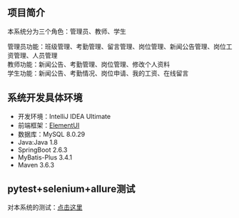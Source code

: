 ## 项目简介
本系统分为三个角色：管理员、教师、学生

管理员功能：班级管理、考勤管理、留言管理、岗位管理、新闻公告管理、岗位工资管理、人员管理<br/>
教师功能：新闻公告、考勤管理、岗位管理、修改个人资料<br/>
学生功能：新闻公告、考勤情况、岗位申请、我的工资、在线留言<br/>

## 系统开发具体环境
- 开发环境：IntelliJ IDEA Ultimate
- 前端框架：[ElementUI](https://element.eleme.io/#/zh-CN)
- 数据库：MySQL 8.0.29
- Java:Java 1.8
- SpringBoot 2.6.3
- MyBatis-Plus 3.4.1
- Maven 3.6.3

## pytest+selenium+allure测试
对本系统的测试：[点击这里](https://github.com/dasuki233/qgzxtest.git)
